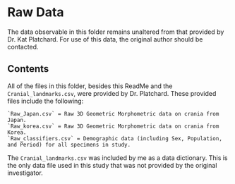 # Raw Data

The data observable in this folder remains unaltered from that provided by Dr. Kat Platchard. For use of this data, the original author should be contacted. 

## Contents

All of the files in this folder, besides this ReadMe and the `Cranial_landmarks.csv`, were provided by Dr. Platchard. These provided files include the following:

	`Raw_Japan.csv` = Raw 3D Geometric Morphometric data on crania from Japan.
	`Raw_korea.csv` = Raw 3D Geometric Morphometric data on crania from Korea.
	`Raw_classifiers.csv` = Demographic data (including Sex, Population, and Period) for all specimens in study. 

The `Cranial_landmarks.csv` was included by me as a data dictionary. This is the only data file used in this study that was not provided by the original investigator. 